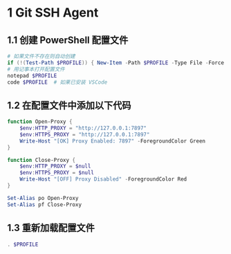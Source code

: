 # 1 Git SSH Agent
## 1.1 创建 PowerShell 配置文件
```powershell
# 如果文件不存在则自动创建
if (!(Test-Path $PROFILE)) { New-Item -Path $PROFILE -Type File -Force }
# 用记事本打开配置文件
notepad $PROFILE
code $PROFILE  # 如果已安装 VSCode
```
## 1.2 在配置文件中添加以下代码
```powershell
function Open-Proxy {
    $env:HTTP_PROXY = "http://127.0.0.1:7897"
    $env:HTTPS_PROXY = "http://127.0.0.1:7897"
    Write-Host "[OK] Proxy Enabled: 7897" -ForegroundColor Green
}

function Close-Proxy {
    $env:HTTP_PROXY = $null
    $env:HTTPS_PROXY = $null
    Write-Host "[OFF] Proxy Disabled" -ForegroundColor Red
}

Set-Alias po Open-Proxy
Set-Alias pf Close-Proxy
```
## 1.3 重新加载配置文件
```powershell
. $PROFILE
```